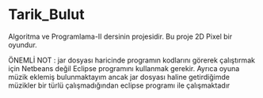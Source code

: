 # Tarik_Bulut

Algoritma ve Programlama-II dersinin projesidir. Bu proje 2D Pixel bir oyundur.

ÖNEMLİ NOT : jar dosyası haricinde programın kodlarını görerek çalıştırmak için Netbeans değil Eclipse programını kullanmak gerekir.
Ayrıca oyuna müzik eklemiş bulunmaktayım ancak jar dosyası haline getirdiğimde müzikler bir türlü çalışmadığından eclipse programı 
ile çalışmaktadır


